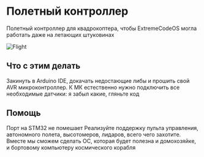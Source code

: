 # Полетный контроллер
Полетный контроллер для квадрокоптера, чтобы ExtremeCodeOS могла работать даже на летающих штуковинах

![Flight](https://i.imgur.com/Xa4Qixl.jpeg)

## Что с этим делать
Закинуть в Arduino IDE, докачать недостающие либы и прошить свой AVR микроконтроллер.
К МК естественно нужно подключить все необходимые датчики:
я забыл какие, гляньте код

## Помощь
Порт на STM32 не помешает
Реализуйте поддержку пульта управления, автономного полета, высотомеров, лидаров, всего чего захотите. Вместе мы сможем сделать ОС, которая будет полезна и домохозяйке, и бортовому компьютеру космического корабля